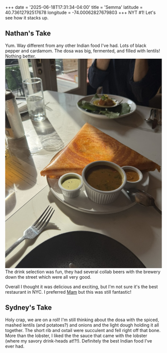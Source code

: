 +++
date = '2025-06-18T17:31:34-04:00'
title = 'Semma'
latitude = 40.73612792517678
longitude = -74.00062827679803
+++
NYT #1! Let's see how it stacks up.

## Nathan's Take
Yum. Way different from any other Indian food I've had. Lots of black pepper and cardamom. The dosa was big, fermented, and filled with lentils! Nothing better.
![dosa](dosa.jpeg)
The drink selection was fun, they had several collab beers with the brewery down the street which were all very good. 

Overall I thought it was delicious and exciting, but I'm not sure it's the best restaurant in NYC. I preferred [Mam](/travel-blog/posts/mam) but this was still fantastic!

## Sydney's Take
Holy crap, we are on a roll! I'm still thinking about the dosa with the spiced, mashed lentils (and potatoes?) and onions and the light dough holding it all together. The short rib and oxtail were succulent and fell right off that bone. More than the lobster, I liked the the sauce that came with the lobster (where my savory drink-heads at!?!). Definitely the best Indian food I've ever had.